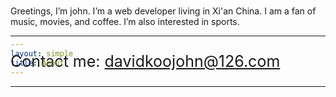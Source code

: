 ```yaml
---
layout: simple
title: About
---
```


<style>
	h1 {
		font-size: 30px;
	}
	
	/* Fix this for real instead of in every place */
  h1 {
    margin-top: -200px;
    margin-bottom: 20px;
  }

	#email {
		font-size: 25px;
	}
</style>

# About Me

---

Greetings, I’m john. I’m a web developer living in Xi'an China. I am a fan of music, movies, and coffee. I’m also interested in sports.

---

<p id="email">
	Contact me: <a href="mailto:davidkoojohn@126.com" title="Send me a message">davidkoojohn@126.com</a>
</p>

---
